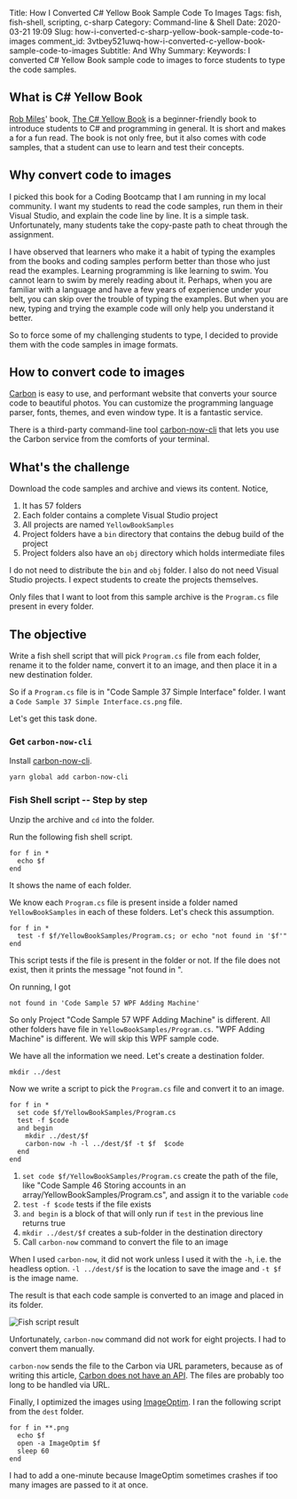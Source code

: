 Title: How I Converted C# Yellow Book Sample Code To Images
Tags: fish, fish-shell, scripting, c-sharp
Category: Command-line & Shell
Date: 2020-03-21 19:09
Slug: how-i-converted-c-sharp-yellow-book-sample-code-to-images
comment_id: 3vtbey521uwq-how-i-converted-c-yellow-book-sample-code-to-images
Subtitle: And Why
Summary:
Keywords: I converted C# Yellow Book sample code to images to force students to type the code samples.

## What is C# Yellow Book

[Rob Miles](https://www.robmiles.com/)' book, [The C# Yellow
Book](https://www.robmiles.com/c-yellow-book) is a beginner-friendly book
to introduce students to C# and programming in general. It is short and makes a
for a fun read. The book is not only free, but it also comes with code samples,
that a student can use to learn and test their concepts.

## Why convert code to images

I picked this book for a Coding Bootcamp that I am running in my local
community. I want my students to read the code samples, run them in their
Visual Studio, and explain the code line by line. It is a simple task. Unfortunately, many students
take the copy-paste path to cheat through the assignment.

I have observed that learners who make it a habit of typing the examples from
the books and coding samples perform better than those who just read the
examples. Learning programming is like learning to swim. You cannot
learn to swim by merely reading about it. Perhaps, when you are familiar with a
language and have a few years of experience under your belt, you can skip over
the trouble of typing the examples. But when you are new, typing and trying the
example code will only help you understand it better.

So to force some of my challenging students to type, I decided to provide them
with the code samples in image formats.

## How to convert code to images

[Carbon](https://carbon.now.sh/) is easy to use, and performant website
that converts your source code to beautiful photos. You can customize the
programming language parser, fonts, themes, and even window type. It is a
fantastic service.

There is a third-party command-line tool [carbon-now-cli](https://github.com/mixn/carbon-now-cli) that lets you use the Carbon service from the comforts of your terminal.

## What's the challenge

Download the code samples and archive and views its content. Notice,

1. It has 57 folders
1. Each folder contains a complete Visual Studio project
1. All projects are named `YellowBookSamples`
1. Project folders have a `bin` directory that contains the debug build of the project
1. Project folders also have an `obj` directory which holds intermediate files

I do not need to distribute the `bin` and `obj` folder. I also do not need Visual Studio projects. I expect students to create the projects themselves.

Only files that I want to loot from this sample archive is the `Program.cs` file present in every folder.

## The objective

Write a fish shell script that will pick `Program.cs` file from each folder, rename it to the folder name, convert it to an image, and then place it in a new destination folder.

So if a `Program.cs` file is in "Code Sample 37 Simple Interface" folder. I want a `Code Sample 37 Simple Interface.cs.png` file.

Let's get this task done.

### Get `carbon-now-cli`

Install [carbon-now-cli](https://github.com/mixn/carbon-now-cli).

```bash
yarn global add carbon-now-cli
```

### Fish Shell script -- Step by step

Unzip the archive and `cd` into the folder.

Run the following fish shell script.

```fish
for f in *
  echo $f
end
```

It shows the name of each folder.

We know each `Program.cs` file is present inside a folder named `YellowBookSamples` in each of these folders. Let's check this assumption.

```fish
for f in *
  test -f $f/YellowBookSamples/Program.cs; or echo "not found in '$f'"
end
```

This script tests if the file is present in the folder or not. If the file does not exist, then it prints the message "not found in <folder name>".

On running, I got

```fish
not found in 'Code Sample 57 WPF Adding Machine'
```

So only Project "Code Sample 57 WPF Adding Machine" is different. All other
folders have file in `YellowBookSamples/Program.cs`. "WPF Adding Machine" is
different. We will skip this WPF sample code.

We have all the information we need. Let's create a destination folder.

```fish
mkdir ../dest
```

Now we write a script to pick the `Program.cs` file and convert it to an image.

```fish
for f in *
  set code $f/YellowBookSamples/Program.cs
  test -f $code
  and begin
    mkdir ../dest/$f
    carbon-now -h -l ../dest/$f -t $f  $code
  end
end
```

1. `set code $f/YellowBookSamples/Program.cs` create the path of the file, like "Code Sample 46 Storing accounts in an array/YellowBookSamples/Program.cs", and assign it to the variable `code`
1. `test -f $code` tests if the file exists
1. `and begin` is a block of that will only run if `test` in the previous line returns true
1. `mkdir ../dest/$f` creates a sub-folder in the destination directory
1. Call `carbon-now` command to convert the file to an image

When I used `carbon-now`, it did not work unless I used it with the `-h`, i.e.
the headless option. `-l ../dest/$f` is the location to save the image and `-t $f` is the image name.

The result is that each code sample is converted to an image and placed in its folder.

![Fish script result](/images/convert-c-sharp-yellow-book-sample-code-to-images.png)

Unfortunately, `carbon-now` command did not work for eight projects. I had to convert them manually.

`carbon-now` sends the file to the Carbon via URL parameters, because as of
writing this article, [Carbon does not have an
API](https://github.com/carbon-app/carbon/issues/210). The files are probably
too long to be handled via URL.

Finally, I optimized the images using [ImageOptim](https://imageoptim.com/mac). I ran the following script from the `dest` folder.

```fish
for f in **.png
  echo $f
  open -a ImageOptim $f
  sleep 60
end
```

I had to add a one-minute because ImageOptim sometimes crashes if too many images are passed to it at once.
